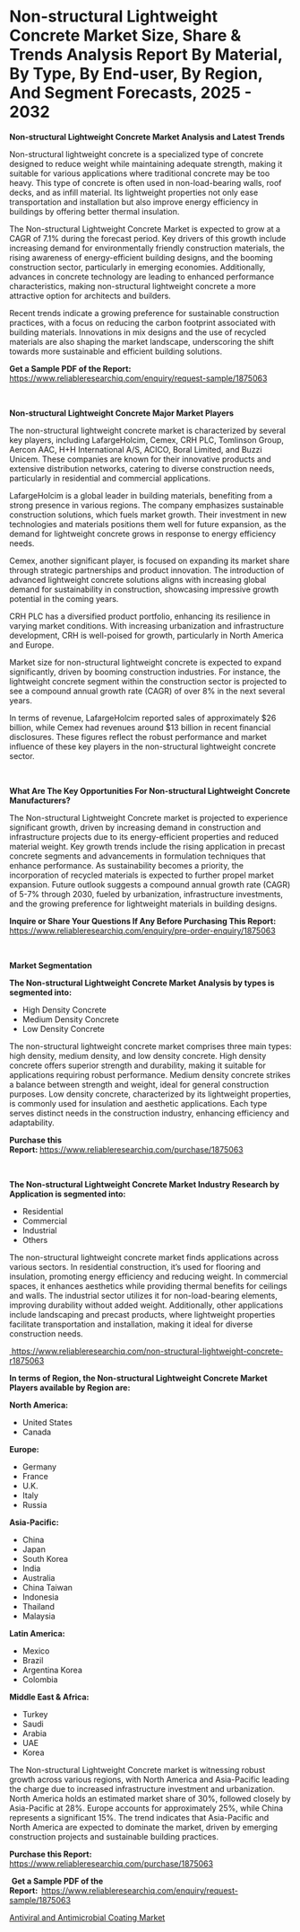 <p><h1>Non-structural Lightweight Concrete Market Size, Share & Trends Analysis Report By Material, By Type, By End-user, By Region, And Segment Forecasts, 2025 - 2032</h1></p><p><strong>Non-structural Lightweight Concrete Market Analysis and Latest Trends</strong></p>
<p><p>Non-structural lightweight concrete is a specialized type of concrete designed to reduce weight while maintaining adequate strength, making it suitable for various applications where traditional concrete may be too heavy. This type of concrete is often used in non-load-bearing walls, roof decks, and as infill material. Its lightweight properties not only ease transportation and installation but also improve energy efficiency in buildings by offering better thermal insulation.</p><p>The Non-structural Lightweight Concrete Market is expected to grow at a CAGR of 7.1% during the forecast period. Key drivers of this growth include increasing demand for environmentally friendly construction materials, the rising awareness of energy-efficient building designs, and the booming construction sector, particularly in emerging economies. Additionally, advances in concrete technology are leading to enhanced performance characteristics, making non-structural lightweight concrete a more attractive option for architects and builders. </p><p>Recent trends indicate a growing preference for sustainable construction practices, with a focus on reducing the carbon footprint associated with building materials. Innovations in mix designs and the use of recycled materials are also shaping the market landscape, underscoring the shift towards more sustainable and efficient building solutions.</p></p>
<p><strong>Get a Sample PDF of the Report:&nbsp;</strong> <a href="https://www.reliableresearchiq.com/enquiry/request-sample/1875063?utm_campaign=2730&utm_medium=2&utm_source=Github&utm_content=ia&utm_term=03042025&utm_id=non-structural-lightweight-concrete">https://www.reliableresearchiq.com/enquiry/request-sample/1875063</a></p>
<p>&nbsp;</p>
<p><strong>Non-structural Lightweight Concrete Major Market Players</strong></p>
<p><p>The non-structural lightweight concrete market is characterized by several key players, including LafargeHolcim, Cemex, CRH PLC, Tomlinson Group, Aercon AAC, H+H International A/S, ACICO, Boral Limited, and Buzzi Unicem. These companies are known for their innovative products and extensive distribution networks, catering to diverse construction needs, particularly in residential and commercial applications.</p><p>LafargeHolcim is a global leader in building materials, benefiting from a strong presence in various regions. The company emphasizes sustainable construction solutions, which fuels market growth. Their investment in new technologies and materials positions them well for future expansion, as the demand for lightweight concrete grows in response to energy efficiency needs.</p><p>Cemex, another significant player, is focused on expanding its market share through strategic partnerships and product innovation. The introduction of advanced lightweight concrete solutions aligns with increasing global demand for sustainability in construction, showcasing impressive growth potential in the coming years.</p><p>CRH PLC has a diversified product portfolio, enhancing its resilience in varying market conditions. With increasing urbanization and infrastructure development, CRH is well-poised for growth, particularly in North America and Europe.</p><p>Market size for non-structural lightweight concrete is expected to expand significantly, driven by booming construction industries. For instance, the lightweight concrete segment within the construction sector is projected to see a compound annual growth rate (CAGR) of over 8% in the next several years.</p><p>In terms of revenue, LafargeHolcim reported sales of approximately $26 billion, while Cemex had revenues around $13 billion in recent financial disclosures. These figures reflect the robust performance and market influence of these key players in the non-structural lightweight concrete sector.</p></p>
<p>&nbsp;</p>
<p><strong>What Are The Key Opportunities For Non-structural Lightweight Concrete Manufacturers?</strong></p>
<p><p>The Non-structural Lightweight Concrete market is projected to experience significant growth, driven by increasing demand in construction and infrastructure projects due to its energy-efficient properties and reduced material weight. Key growth trends include the rising application in precast concrete segments and advancements in formulation techniques that enhance performance. As sustainability becomes a priority, the incorporation of recycled materials is expected to further propel market expansion. Future outlook suggests a compound annual growth rate (CAGR) of 5-7% through 2030, fueled by urbanization, infrastructure investments, and the growing preference for lightweight materials in building designs.</p></p>
<p><strong>Inquire or Share Your Questions If Any Before Purchasing This Report:</strong> <a href="https://www.reliableresearchiq.com/enquiry/pre-order-enquiry/1875063?utm_campaign=2730&utm_medium=2&utm_source=Github&utm_content=ia&utm_term=03042025&utm_id=non-structural-lightweight-concrete">https://www.reliableresearchiq.com/enquiry/pre-order-enquiry/1875063</a></p>
<p>&nbsp;</p>
<p><strong>Market Segmentation</strong></p>
<p><strong>The Non-structural Lightweight Concrete Market Analysis by types is segmented into:</strong></p>
<p><ul><li>High Density Concrete</li><li>Medium Density Concrete</li><li>Low Density Concrete</li></ul></p>
<p><p>The non-structural lightweight concrete market comprises three main types: high density, medium density, and low density concrete. High density concrete offers superior strength and durability, making it suitable for applications requiring robust performance. Medium density concrete strikes a balance between strength and weight, ideal for general construction purposes. Low density concrete, characterized by its lightweight properties, is commonly used for insulation and aesthetic applications. Each type serves distinct needs in the construction industry, enhancing efficiency and adaptability.</p></p>
<p><strong>Purchase this Report:&nbsp;</strong><a href="https://www.reliableresearchiq.com/purchase/1875063?utm_campaign=2730&utm_medium=2&utm_source=Github&utm_content=ia&utm_term=03042025&utm_id=non-structural-lightweight-concrete">https://www.reliableresearchiq.com/purchase/1875063</a></p>
<p>&nbsp;</p>
<p><strong>The Non-structural Lightweight Concrete Market Industry Research by Application is segmented into:</strong></p>
<p><ul><li>Residential</li><li>Commercial</li><li>Industrial</li><li>Others</li></ul></p>
<p><p>The non-structural lightweight concrete market finds applications across various sectors. In residential construction, it’s used for flooring and insulation, promoting energy efficiency and reducing weight. In commercial spaces, it enhances aesthetics while providing thermal benefits for ceilings and walls. The industrial sector utilizes it for non-load-bearing elements, improving durability without added weight. Additionally, other applications include landscaping and precast products, where lightweight properties facilitate transportation and installation, making it ideal for diverse construction needs.</p></p>
<p><a href="https://www.reliableresearchiq.com/non-structural-lightweight-concrete-r1875063?utm_campaign=2730&utm_medium=2&utm_source=Github&utm_content=ia&utm_term=03042025&utm_id=non-structural-lightweight-concrete">&nbsp;https://www.reliableresearchiq.com/non-structural-lightweight-concrete-r1875063</a></p>
<p><strong>In terms of Region, the Non-structural Lightweight Concrete Market Players available by Region are:</strong></p>
<p>
    <p> <strong> North America: </strong>
        <ul>
            <li>United States</li>
            <li>Canada</li>
        </ul>
        </p> 
    <p> <strong> Europe: </strong>
        <ul>
            <li>Germany</li>
            <li>France</li>
            <li>U.K.</li>
            <li>Italy</li>
            <li>Russia</li>
        </ul>
        </p> 
    <p> <strong> Asia-Pacific: </strong>
        <ul>
            <li>China</li>
            <li>Japan</li>
            <li>South Korea</li>
            <li>India</li>
            <li>Australia</li>
            <li>China Taiwan</li>
            <li>Indonesia</li>
            <li>Thailand</li>
            <li>Malaysia</li>
        </ul>
        </p> 
    <p> <strong> Latin America: </strong>
        <ul>
            <li>Mexico</li>
            <li>Brazil</li>
            <li>Argentina Korea</li>
            <li>Colombia</li>
        </ul>
        </p> 
    <p> <strong> Middle East & Africa: </strong>
        <ul>
            <li>Turkey</li>
            <li>Saudi</li>
            <li>Arabia</li>
            <li>UAE</li>
            <li>Korea</li>
        </ul>
    </p>
    </p>
<p><p>The Non-structural Lightweight Concrete market is witnessing robust growth across various regions, with North America and Asia-Pacific leading the charge due to increased infrastructure investment and urbanization. North America holds an estimated market share of 30%, followed closely by Asia-Pacific at 28%. Europe accounts for approximately 25%, while China represents a significant 15%. The trend indicates that Asia-Pacific and North America are expected to dominate the market, driven by emerging construction projects and sustainable building practices.</p></p>
<p><strong>Purchase this Report: </strong><a href="https://www.reliableresearchiq.com/purchase/1875063?utm_campaign=2730&utm_medium=2&utm_source=Github&utm_content=ia&utm_term=03042025&utm_id=non-structural-lightweight-concrete">https://www.reliableresearchiq.com/purchase/1875063</a></p>
<p>&nbsp;<strong>Get a Sample PDF of the Report:&nbsp;&nbsp;</strong><a href="https://www.reliableresearchiq.com/enquiry/request-sample/1875063?utm_campaign=2730&utm_medium=2&utm_source=Github&utm_content=ia&utm_term=03042025&utm_id=non-structural-lightweight-concrete">https://www.reliableresearchiq.com/enquiry/request-sample/1875063</a></p>
<p><strong></strong></p>
<p><p><a href="https://github.com/benhaeneye/Market-Research-Report-List-1/blob/main/antiviral-and-antimicrobial-coating-market.md?utm_campaign=2730&utm_medium=2&utm_source=Github&utm_content=ia&utm_term=03042025&utm_id=non-structural-lightweight-concrete">Antiviral and Antimicrobial Coating Market</a></p></p>